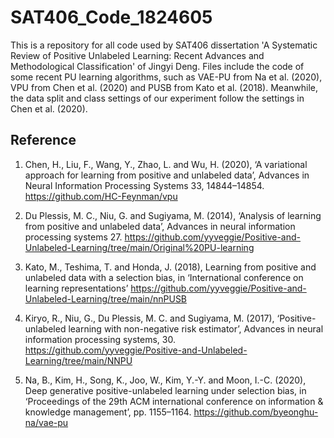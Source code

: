 # SAT406_Code_1824605
This is a repository for all code used by SAT406 dissertation 'A Systematic Review of Positive Unlabeled Learning: Recent Advances and Methodological Classification' of Jingyi Deng. Files include the code of some recent PU learning algorithms, such as VAE-PU from Na et al. (2020), VPU from Chen et al. (2020) and PUSB from Kato et al. (2018). Meanwhile, the data split and class settings of our experiment follow the settings in Chen et al. (2020).

## Reference

1. Chen, H., Liu, F., Wang, Y., Zhao, L. and Wu, H. (2020), ‘A variational approach for learning from positive and unlabeled data’, Advances in Neural Information Processing Systems 33, 14844–14854.
https://github.com/HC-Feynman/vpu

2. Du Plessis, M. C., Niu, G. and Sugiyama, M. (2014), ‘Analysis of learning from positive and unlabeled data’, Advances in neural information processing systems 27.
https://github.com/yyveggie/Positive-and-Unlabeled-Learning/tree/main/Original%20PU-learning

3. Kato, M., Teshima, T. and Honda, J. (2018), Learning from positive and unlabeled data with a selection bias, in ‘International conference on learning representations’
https://github.com/yyveggie/Positive-and-Unlabeled-Learning/tree/main/nnPUSB

4. Kiryo, R., Niu, G., Du Plessis, M. C. and Sugiyama, M. (2017), ‘Positive-unlabeled learning with non-negative risk estimator’, Advances in neural information processing systems, 30.
https://github.com/yyveggie/Positive-and-Unlabeled-Learning/tree/main/NNPU

5. Na, B., Kim, H., Song, K., Joo, W., Kim, Y.-Y. and Moon, I.-C. (2020), Deep generative positive-unlabeled learning under selection bias, in ‘Proceedings of the 29th ACM international conference on information & knowledge management’, pp. 1155–1164.
https://github.com/byeonghu-na/vae-pu
